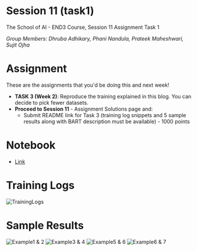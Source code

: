 # Session 11 (task1)
The School of AI - END3 Course, Session 11 Assignment Task 1

*Group Members: Dhruba Adhikary, Phani Nandula, Prateek Maheshwari, Sujit Ojha*

# Assignment
These are the assignments that you'd be doing this and next week!

- **TASK 3 (Week 2)**: Reproduce the training explained in this blog. You can decide to pick fewer datasets.
- **Proceed to Session 11** - Assignment Solutions page and:
    - Submit README link for Task 3 (training log snippets and 5 sample results along with BART description must be available) - 1000 points

# Notebook
- [Link](BART_paraphrasing.ipynb) 

# Training Logs
![TrainingLogs](![image](https://user-images.githubusercontent.com/30425824/151531581-8505725e-f50b-4ae6-aa8d-e1c0b1ae9a5b.png))

# Sample Results
![Example1 & 2](https://user-images.githubusercontent.com/30425824/151531763-f5a7fc0f-6386-4f24-b97a-ae33f69e6072.png)
![Example3 & 4](https://user-images.githubusercontent.com/30425824/151531857-73f10618-56f8-47bf-8afb-8b4b5fbf1a7b.png)
![Example5 & 6](https://user-images.githubusercontent.com/30425824/151531983-84523cb7-fc62-4f5f-8495-374bcb3b2363.png)
![Example6 & 7](https://user-images.githubusercontent.com/30425824/151532179-c187d6e9-e6a5-479a-9810-90bc8328c6b8.png)
